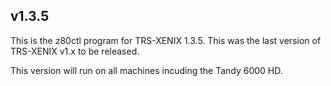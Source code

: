 ## v1.3.5

This is the z80ctl program for TRS-XENIX 1.3.5.  This was the last version of TRS-XENIX v1.x to be released.

This version will run on all machines incuding the Tandy 6000 HD.
